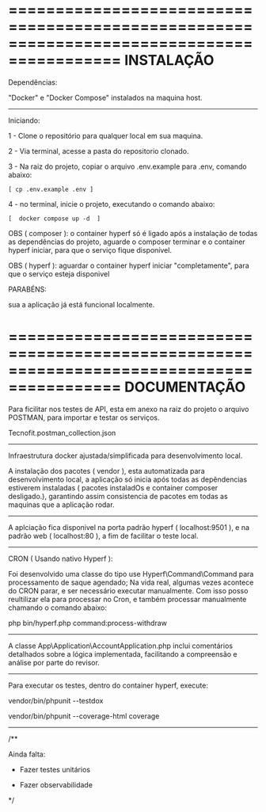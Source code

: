 ==========================================================================================
INSTALAÇÃO
==========================================================================================

Dependências:

"Docker" e "Docker Compose" instalados na maquina host.

---------------

Iniciando:

1 - Clone o repositório para qualquer local em sua maquina.

2 - Via terminal, acesse a pasta do repositorio clonado.

3 - Na raiz do projeto, copiar o arquivo  .env.example para .env, comando abaixo:

    [ cp .env.example .env ]

4 - no terminal, inicie o projeto, executando o comando abaixo:

    [  docker compose up -d  ]

OBS ( composer ): o container hyperf só é ligado após a instalação de todas as dependências do projeto,
     aguarde o composer terminar e o container hyperf iniciar, para que o serviço fique disponível. 

OBS ( hyperf ): aguardar o container hyperf iniciar "completamente", para que o serviço esteja disponivel


PARABÉNS:

sua a aplicação já está funcional localmente.


==========================================================================================
DOCUMENTAÇÃO
==========================================================================================

Para ficilitar nos testes de API, esta em anexo na raiz do projeto o arquivo POSTMAN,
para importar e testar os serviços.

Tecnofit.postman_collection.json

-------------------

Infraestrutura docker ajustada/simplificada para desenvolvimento local.

A instalação dos pacotes ( vendor ), esta automatizada para desenvolvimento local,
a aplicação só inicia após todas as depêndencias estiverem instaladas ( pacotes instaladOs e container composer desligado.),
garantindo assim consistencia de pacotes em todas as maquinas que a aplicação rodar.

-------------------

A aplciação fica disponivel na porta padrão hyperf ( localhost:9501 ),
e na padrão web ( localhost:80 ), a fim de facilitar o teste local.

-------------------

CRON ( Usando nativo Hyperf ):

Foi desenvolvido uma classe do tipo use Hyperf\Command\Command para processamento de saque agendado;
Na vida real, algumas vezes acontece do CRON parar, e ser necessário executar manualmente.
Com isso posso reultilizar ela para processar no Cron, e também processar manualmente chamando o comando abaixo:

php bin/hyperf.php command:process-withdraw


-------------------

A classe App\Application\AccountApplication.php inclui comentários detalhados 
sobre a lógica implementada, facilitando a compreensão e análise por parte do revisor.

-------------------

Para executar os testes, dentro do container hyperf, execute:

vendor/bin/phpunit --testdox

vendor/bin/phpunit --coverage-html coverage

-------------------



/**

Ainda falta:

- Fazer testes unitários

- Fazer observabilidade

 */
